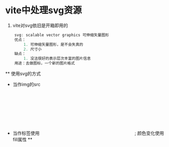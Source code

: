 # vite中处理svg资源
1. vite对svg依旧是开箱即用的

```js
    svg: scalable vector graphics 可伸缩矢量图形
    优点：
        1. 可伸缩矢量图形，是不会失真的
        2. 尺寸小
    缺点：
        1. 没法很好的表示层次丰富的图片信息
    用途：去做图标，一个新的图片格式
```

**
使用svg的方式
 - 当作img的src
 - 当作标签使用<svg></svg>; 颜色变化使用fill属性
**
